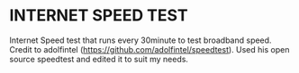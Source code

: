 # INTERNET SPEED TEST

Internet Speed test that runs every 30minute to test broadband speed. Credit to adolfintel (https://github.com/adolfintel/speedtest). Used his open source speedtest and edited it to suit my needs.
